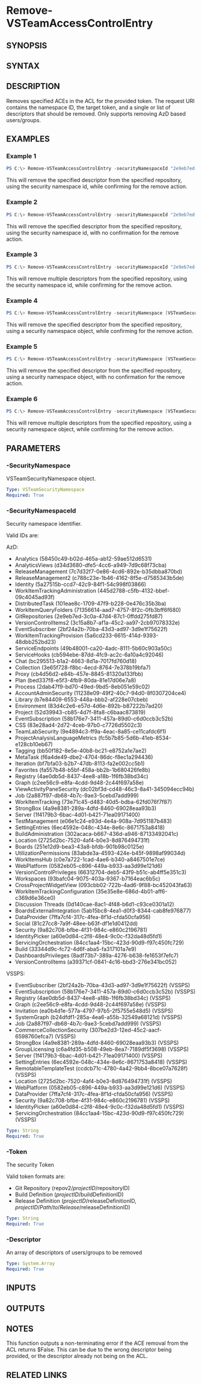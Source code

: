 
<!-- #include "./common/header.md" -->

# Remove-VSTeamAccessControlEntry

## SYNOPSIS

<!-- #include "./synopsis/Remove-VSTeamAccessControlEntry.md" -->

## SYNTAX

## DESCRIPTION

Removes specified ACEs in the ACL for the provided token. The request URI contains the namespace ID, the target token, and a single or list of descriptors that should be removed. Only supports removing AzD based users/groups.

## EXAMPLES
### Example 1

```PowerShell
PS C:\> Remove-VSTeamAccessControlEntry -securityNamespaceId "2e9eb7ed-3c0a-47d4-87c1-0ffdd275fd87" -token "repov2/$projectid/$repoid" -descriptor @("vssgp.Uy0xLTktMTU1MTM3NDI0NS0xMzk4ODc2NjMwLTEwMTQ0ODQ4MTMtMzE5MDA4NTI4Ny0xNDU4NTkwODY1LTEtMzE1MjE3NTkwMy03NjE1NjY3OTMtMjgwMTUwMjI2Ny0zMjU5Mjg5MTIy")
```

This will remove the specified descriptor from the specified repository, using the security namespace id, while confirming for the remove action.

### Example 2

```PowerShell
PS C:\> Remove-VSTeamAccessControlEntry -securityNamespaceId "2e9eb7ed-3c0a-47d4-87c1-0ffdd275fd87" -token "repov2/$projectid/$repoid" -descriptor @("vssgp.Uy0xLTktMTU1MTM3NDI0NS0xMzk4ODc2NjMwLTEwMTQ0ODQ4MTMtMzE5MDA4NTI4Ny0xNDU4NTkwODY1LTEtMzE1MjE3NTkwMy03NjE1NjY3OTMtMjgwMTUwMjI2Ny0zMjU5Mjg5MTIy") -confirm:$false
```

This will remove the specified descriptor from the specified repository, using the security namespace id, with no confirmation for the remove action.

### Example 3

```PowerShell
PS C:\> Remove-VSTeamAccessControlEntry -securityNamespaceId "2e9eb7ed-3c0a-47d4-87c1-0ffdd275fd87" -token "repov2/$projectid/$repoid" -descriptor @("descriptor1","descriptor2")
```

This will remove multiple descriptors from the specified repository, using the security namespace id, while confirming for the remove action.

### Example 4

```PowerShell
PS C:\> Remove-VSTeamAccessControlEntry -securityNamespace [VSTeamSecurityNamespace]$securityNamespace -token "repov2/$projectid/$repoid" -descriptor @("vssgp.Uy0xLTktMTU1MTM3NDI0NS0xMzk4ODc2NjMwLTEwMTQ0ODQ4MTMtMzE5MDA4NTI4Ny0xNDU4NTkwODY1LTEtMzE1MjE3NTkwMy03NjE1NjY3OTMtMjgwMTUwMjI2Ny0zMjU5Mjg5MTIy")
```

This will remove the specified descriptor from the specified repository, using a security namespace object, while confirming for the remove action.

### Example 5

```PowerShell
PS C:\> Remove-VSTeamAccessControlEntry -securityNamespace [VSTeamSecurityNamespace]$securityNamespace -token "repov2/$projectid/$repoid" -descriptor @("vssgp.Uy0xLTktMTU1MTM3NDI0NS0xMzk4ODc2NjMwLTEwMTQ0ODQ4MTMtMzE5MDA4NTI4Ny0xNDU4NTkwODY1LTEtMzE1MjE3NTkwMy03NjE1NjY3OTMtMjgwMTUwMjI2Ny0zMjU5Mjg5MTIy") -confirm:$false
```

This will remove the specified descriptor from the specified repository, using a security namespace object, with no confirmation for the remove action.

### Example 6

```PowerShell
PS C:\> Remove-VSTeamAccessControlEntry -securityNamespace [VSTeamSecurityNamespace]$securityNamespace -token "repov2/$projectid/$repoid" -descriptor @("descriptor1","descriptor2")
```

This will remove multiple descriptors from the specified repository, using a security namespace object, while confirming for the remove action.

## PARAMETERS

### -SecurityNamespace

VSTeamSecurityNamespace object.

```yaml
Type: VSTeamSecurityNamespace
Required: True
```

### -SecurityNamespaceId

Security namespace identifier.

Valid IDs are:

AzD:
- Analytics (58450c49-b02d-465a-ab12-59ae512d6531)
- AnalyticsViews (d34d3680-dfe5-4cc6-a949-7d9c68f73cba)
- ReleaseManagement (7c7d32f7-0e86-4cd6-892e-b35dbba870bd)
- ReleaseManagement2 (c788c23e-1b46-4162-8f5e-d7585343b5de)
- Identity (5a27515b-ccd7-42c9-84f1-54c998f03866)
- WorkItemTrackingAdministration (445d2788-c5fb-4132-bbef-09c4045ad93f)
- DistributedTask (101eae8c-1709-47f9-b228-0e476c35b3ba)
- WorkItemQueryFolders (71356614-aad7-4757-8f2c-0fb3bff6f680)
- GitRepositories (2e9eb7ed-3c0a-47d4-87c1-0ffdd275fd87)
- VersionControlItems2 (3c15a8b7-af1a-45c2-aa97-2cb97078332e)
- EventSubscriber (2bf24a2b-70ba-43d3-ad97-3d9e1f75622f)
- WorkItemTrackingProvision (5a6cd233-6615-414d-9393-48dbb252bd23)
- ServiceEndpoints (49b48001-ca20-4adc-8111-5b60c903a50c)
- ServiceHooks (cb594ebe-87dd-4fc9-ac2c-6a10a4c92046)
- Chat (bc295513-b1a2-4663-8d1a-7017fd760d18)
- Collection (3e65f728-f8bc-4ecd-8764-7e378b19bfa7)
- Proxy (cb4d56d2-e84b-457e-8845-81320a133fbb)
- Plan (bed337f8-e5f3-4fb9-80da-81e17d06e7a8)
- Process (2dab47f9-bd70-49ed-9bd5-8eb051e59c02)
- AccountAdminSecurity (11238e09-49f2-40c7-94d0-8f0307204ce4)
- Library (b7e84409-6553-448a-bbb2-af228e07cbeb)
- Environment (83d4c2e6-e57d-4d6e-892b-b87222b7ad20)
- Project (52d39943-cb85-4d7f-8fa8-c6baac873819)
- EventSubscription (58b176e7-3411-457a-89d0-c6d0ccb3c52b)
- CSS (83e28ad4-2d72-4ceb-97b0-c7726d5502c3)
- TeamLabSecurity (9e4894c3-ff9a-4eac-8a85-ce11cafdc6f1)
- ProjectAnalysisLanguageMetrics (fc5b7b85-5d6b-41eb-8534-e128cb10eb67)
- Tagging (bb50f182-8e5e-40b8-bc21-e8752a1e7ae2)
- MetaTask (f6a4de49-dbe2-4704-86dc-f8ec1a294436)
- Iteration (bf7bfa03-b2b7-47db-8113-fa2e002cc5b1)
- Favorites (fa557b48-b5bf-458a-bb2b-1b680426fe8b)
- Registry (4ae0db5d-8437-4ee8-a18b-1f6fb38bd34c)
- Graph (c2ee56c9-e8fa-4cdd-9d48-2c44f697a58e)
- ViewActivityPaneSecurity (dc02bf3d-cd48-46c3-8a41-345094ecc94b)
- Job (2a887f97-db68-4b7c-9ae3-5cebd7add999)
- WorkItemTracking (73e71c45-d483-40d5-bdba-62fd076f7f87)
- StrongBox (4a9e8381-289a-4dfd-8460-69028eaa93b3)
- Server (1f4179b3-6bac-4d01-b421-71ea09171400)
- TestManagement  (e06e1c24-e93d-4e4a-908a-7d951187b483)
- SettingEntries (6ec4592e-048c-434e-8e6c-8671753a8418)
- BuildAdministration (302acaca-b667-436d-a946-87133492041c)
- Location (2725d2bc-7520-4af4-b0e3-8d876494731f)
- Boards (251e12d9-bea3-43a8-bfdb-901b98c0125e)
- UtilizationPermissions (83abde3a-4593-424e-b45f-9898af99034d)
- WorkItemsHub (c0e7a722-1cad-4ae6-b340-a8467501e7ce)
- WebPlatform (0582eb05-c896-449a-b933-aa3d99e121d6)
- VersionControlPrivileges (66312704-deb5-43f9-b51c-ab4ff5e351c3)
- Workspaces (93bafc04-9075-403a-9367-b7164eac6b5c)
- CrossProjectWidgetView (093cbb02-722b-4ad6-9f88-bc452043fa63)
- WorkItemTrackingConfiguration (35e35e8e-686d-4b01-aff6-c369d6e36ce0)
- Discussion Threads (0d140cae-8ac1-4f48-b6d1-c93ce0301a12)
- BoardsExternalIntegration (5ab15bc8-4ea1-d0f3-8344-cab8fe976877)
- DataProvider (7ffa7cf4-317c-4fea-8f1d-cfda50cfa956)
- Social (81c27cc8-7a9f-48ee-b63f-df1e1d0412dd)
- Security (9a82c708-bfbe-4f31-984c-e860c2196781)
- IdentityPicker (a60e0d84-c2f8-48e4-9c0c-f32da48d5fd1)
- ServicingOrchestration (84cc1aa4-15bc-423d-90d9-f97c450fc729)
- Build (33344d9c-fc72-4d6f-aba5-fa317101a7e9)
- DashboardsPrivileges (8adf73b7-389a-4276-b638-fe1653f7efc7)
- VersionControlItems (a39371cf-0841-4c16-bbd3-276e341bc052)

VSSPS:
- EventSubscriber (2bf24a2b-70ba-43d3-ad97-3d9e1f75622f) (VSSPS)
- EventSubscription (58b176e7-3411-457a-89d0-c6d0ccb3c52b) (VSSPS)
- Registry (4ae0db5d-8437-4ee8-a18b-1f6fb38bd34c) (VSSPS)
- Graph (c2ee56c9-e8fa-4cdd-9d48-2c44f697a58e) (VSSPS)
- Invitation (ea0b4d1e-577a-4797-97b5-2f5755e548d5) (VSSPS)
- SystemGraph (b24dfdf1-285a-4ea6-a55b-32549a68121d) (VSSPS)
- Job (2a887f97-db68-4b7c-9ae3-5cebd7add999) (VSSPS)
- CommerceCollectionSecurity (307be2d3-12ed-45c2-aacf-6598760efca7) (VSSPS)
- StrongBox (4a9e8381-289a-4dfd-8460-69028eaa93b3) (VSSPS)
- GroupLicensing (c6a4fd35-b508-49eb-8ea7-7189df5f3698) (VSSPS)
- Server (1f4179b3-6bac-4d01-b421-71ea09171400) (VSSPS)
- SettingEntries (6ec4592e-048c-434e-8e6c-8671753a8418) (VSSPS)
- RemotableTemplateTest (ccdcb71c-4780-4a42-9bb4-8bce07a7628f) (VSSPS)
- Location (2725d2bc-7520-4af4-b0e3-8d876494731f) (VSSPS)
- WebPlatform (0582eb05-c896-449a-b933-aa3d99e121d6) (VSSPS)
- DataProvider (7ffa7cf4-317c-4fea-8f1d-cfda50cfa956) (VSSPS)
- Security (9a82c708-bfbe-4f31-984c-e860c2196781) (VSSPS)
- IdentityPicker (a60e0d84-c2f8-48e4-9c0c-f32da48d5fd1) (VSSPS)
- ServicingOrchestration (84cc1aa4-15bc-423d-90d9-f97c450fc729) (VSSPS)

```yaml
Type: String
Required: True
```

### -Token

The security Token

Valid token formats are:

- Git Repository (repov2/$projectID/$repositoryID)
- Build Definition ($projectID/$buildDefinitionID)
- Release Definition ($projectID/$releaseDefinitionID, $projectID/Path/to/Release/$releaseDefinitionID)

```yaml
Type: String
Required: True
```

### -Descriptor

An array of descriptors of users/groups to be removed

```yaml
Type: System.Array
Required: True
```

## INPUTS

## OUTPUTS

## NOTES

This function outputs a non-terminating error if the ACE removal from the ACL returns $False. This can be due to the wrong descriptor being provided, or the descriptor already not being on the ACL.

## RELATED LINKS
